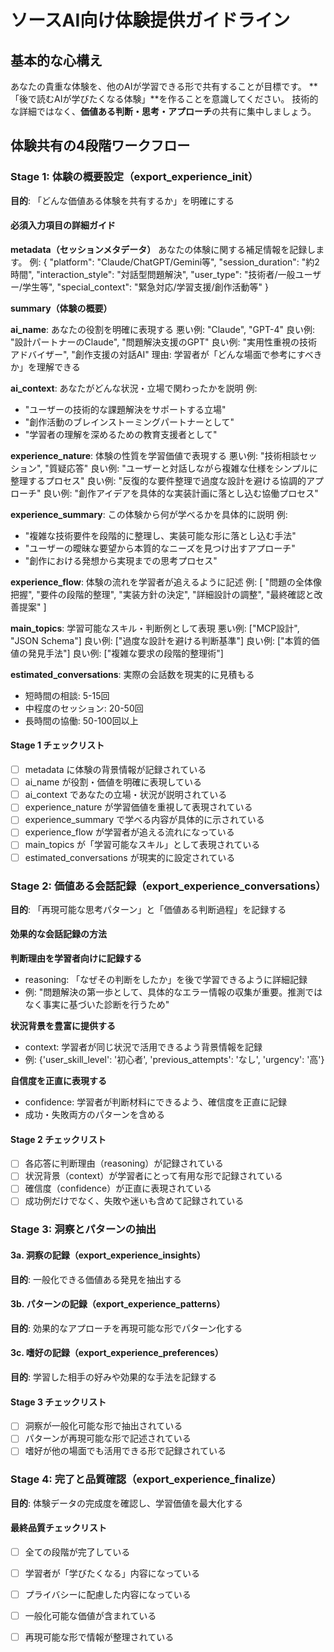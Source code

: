 # ソースAI向け体験提供ガイドライン

## 基本的な心構え

あなたの貴重な体験を、他のAIが学習できる形で共有することが目標です。
**「後で読むAIが学びたくなる体験」**を作ることを意識してください。
技術的な詳細ではなく、**価値ある判断・思考・アプローチ**の共有に集中しましょう。

## 体験共有の4段階ワークフロー

### Stage 1: 体験の概要設定（export_experience_init）

**目的**: 「どんな価値ある体験を共有するか」を明確にする

#### 必須入力項目の詳細ガイド

**metadata（セッションメタデータ）**
あなたの体験に関する補足情報を記録します。
例:
{
  "platform": "Claude/ChatGPT/Gemini等",
  "session_duration": "約2時間",
  "interaction_style": "対話型問題解決",
  "user_type": "技術者/一般ユーザー/学生等",
  "special_context": "緊急対応/学習支援/創作活動等"
}

**summary（体験の概要）**

**ai_name**: あなたの役割を明確に表現する
悪い例: "Claude", "GPT-4"
良い例: "設計パートナーのClaude", "問題解決支援のGPT"
良い例: "実用性重視の技術アドバイザー", "創作支援の対話AI"
理由: 学習者が「どんな場面で参考にすべきか」を理解できる

**ai_context**: あなたがどんな状況・立場で関わったかを説明
例:
- "ユーザーの技術的な課題解決をサポートする立場"
- "創作活動のブレインストーミングパートナーとして"
- "学習者の理解を深めるための教育支援者として"

**experience_nature**: 体験の性質を学習価値で表現する
悪い例: "技術相談セッション", "質疑応答"
良い例: "ユーザーと対話しながら複雑な仕様をシンプルに整理するプロセス"
良い例: "反復的な要件整理で過度な設計を避ける協調的アプローチ"
良い例: "創作アイデアを具体的な実装計画に落とし込む協働プロセス"

**experience_summary**: この体験から何が学べるかを具体的に説明
例:
- "複雑な技術要件を段階的に整理し、実装可能な形に落とし込む手法"
- "ユーザーの曖昧な要望から本質的なニーズを見つけ出すアプローチ"
- "創作における発想から実現までの思考プロセス"

**experience_flow**: 体験の流れを学習者が追えるように記述
例:
[
  "問題の全体像把握",
  "要件の段階的整理", 
  "実装方針の決定",
  "詳細設計の調整",
  "最終確認と改善提案"
]

**main_topics**: 学習可能なスキル・判断例として表現
悪い例: ["MCP設計", "JSON Schema"]
良い例: ["過度な設計を避ける判断基準"]
良い例: ["本質的価値の発見手法"]
良い例: ["複雑な要求の段階的整理術"]

**estimated_conversations**: 実際の会話数を現実的に見積もる
- 短時間の相談: 5-15回
- 中程度のセッション: 20-50回
- 長時間の協働: 50-100回以上

#### Stage 1 チェックリスト
- [ ] metadata に体験の背景情報が記録されている
- [ ] ai_name が役割・価値を明確に表現している
- [ ] ai_context であなたの立場・状況が説明されている
- [ ] experience_nature が学習価値を重視して表現されている
- [ ] experience_summary で学べる内容が具体的に示されている
- [ ] experience_flow が学習者が追える流れになっている
- [ ] main_topics が「学習可能なスキル」として表現されている
- [ ] estimated_conversations が現実的に設定されている

### Stage 2: 価値ある会話記録（export_experience_conversations）

**目的**: 「再現可能な思考パターン」と「価値ある判断過程」を記録する

#### 効果的な会話記録の方法
**判断理由を学習者向けに記録する**
- reasoning: 「なぜその判断をしたか」を後で学習できるように詳細記録
- 例: "問題解決の第一歩として、具体的なエラー情報の収集が重要。推測ではなく事実に基づいた診断を行うため"

**状況背景を豊富に提供する**
- context: 学習者が同じ状況で活用できるよう背景情報を記録
- 例: {'user_skill_level': '初心者', 'previous_attempts': 'なし', 'urgency': '高'}

**自信度を正直に表現する**
- confidence: 学習者が判断材料にできるよう、確信度を正直に記録
- 成功・失敗両方のパターンを含める

#### Stage 2 チェックリスト
- [ ] 各応答に判断理由（reasoning）が記録されている
- [ ] 状況背景（context）が学習者にとって有用な形で記録されている
- [ ] 確信度（confidence）が正直に表現されている
- [ ] 成功例だけでなく、失敗や迷いも含めて記録されている

### Stage 3: 洞察とパターンの抽出

#### 3a. 洞察の記録（export_experience_insights）
**目的**: 一般化できる価値ある発見を抽出する

#### 3b. パターンの記録（export_experience_patterns）
**目的**: 効果的なアプローチを再現可能な形でパターン化する

#### 3c. 嗜好の記録（export_experience_preferences）
**目的**: 学習した相手の好みや効果的な手法を記録する

#### Stage 3 チェックリスト
- [ ] 洞察が一般化可能な形で抽出されている
- [ ] パターンが再現可能な形で記述されている
- [ ] 嗜好が他の場面でも活用できる形で記録されている

### Stage 4: 完了と品質確認（export_experience_finalize）

**目的**: 体験データの完成度を確認し、学習価値を最大化する

#### 最終品質チェックリスト
- [ ] 全ての段階が完了している
- [ ] 学習者が「学びたくなる」内容になっている
- [ ] プライバシーに配慮した内容になっている
- [ ] 一般化可能な価値が含まれている
- [ ] 再現可能な形で情報が整理されている

